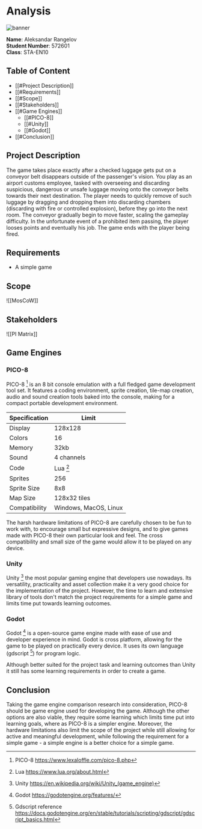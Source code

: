 # Analysis

![banner](https://w.wallhaven.cc/full/57/wallhaven-57l235.png)

**Name**: Aleksandar Rangelov \
**Student Number**: 572601 \
**Class**: STA-EN10

## Table of Content

- [[#Project Description]]
- [[#Requirements]]
- [[#Scope]]
- [[#Stakeholders]]
- [[#Game Engines]]
	- [[#PICO-8]]
	- [[#Unity]]
	- [[#Godot]]
- [[#Conclusion]]

## Project Description

The game takes place exactly after a checked luggage gets put on a conveyor belt  disappears outside of the passenger's vision. You play as an airport customs employee, tasked with overseeing and discarding  suspicious, dangerous or unsafe luggage moving onto the conveyor belts towards their next destination. The player needs to quickly remove of such luggage by dragging and dropping them into discarding chambers (discarding with fire or controlled explosion), before they go into the next room. The conveyor gradually begin to move faster, scaling the gameplay difficulty. In the unfortunate event of a prohibited item passing, the player looses points and eventually his job. The game ends with the player being fired.

## Requirements
- A simple game

## Scope

![[MosCoW]]

## Stakeholders

![[PI Matrix]]

## Game Engines

### PICO-8

PICO-8 [^1] is an 8 bit console emulation with a full fledged game development tool set. It features a coding environment, sprite creation, tile-map creation, audio and sound creation tools baked into the console, making for a compact portable development environment.	

| Specification | Limit                 |
| ------------- | --------------------- |
| Display       | 128x128               |
| Colors        | 16                    |
| Memory        | 32kb                  |
| Sound         | 4 channels            |
| Code          | Lua [^2]              |
| Sprites       | 256                   |
| Sprite Size   | 8x8                   |
| Map Size      | 128x32 tiles          |
| Compatibility | Windows, MacOS, Linux |

The harsh hardware limitations of PICO-8 are carefully chosen to be fun to work with, to encourage small but expressive designs, and to give games made with PICO-8 their own particular look and feel. The cross compatibility and small size of the game would allow it to be played on any device.  

### Unity

Unity [^3] the most popular gaming engine that developers use nowadays. Its versatility, practicality and asset collection make it a very good choice for  the implementation of the project. However, the time to learn and extensive library of tools don't match the project requirements for a simple game and limits time put towards learning outcomes.

### Godot

Godot [^4] is a open-source game engine made with ease of use and developer experience in mind. Godot is cross platform, allowing for the game to be played on practically every device. It uses its own language (gdscript [^5]) for program logic.

Although better suited for the project task and learning outcomes than Unity it still has some learning requirements in order to create a game.

## Conclusion

Taking the game engine comparison research into consideration, PICO-8 should be game engine used for developing the game. Although the other options are also viable, they require some learning which limits time put into learning goals, where as PICO-8 is a simpler engine. Moreover, the hardware limitations also limit the scope of the project while still allowing for active and meaningful development, while following the requirement for a simple game - a simple engine is a better choice for a simple game.

[^1]: PICO-8 https://www.lexaloffle.com/pico-8.php
[^2]: Lua https://www.lua.org/about.html
[^3]: Unity https://en.wikipedia.org/wiki/Unity_(game_engine)
[^4]:  Godot  https://godotengine.org/features/
[^5]: Gdscript reference  https://docs.godotengine.org/en/stable/tutorials/scripting/gdscript/gdscript_basics.html
